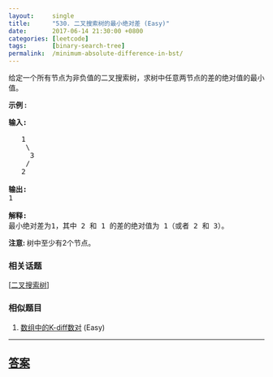```yaml
---
layout:     single
title:      "530. 二叉搜索树的最小绝对差 (Easy)"
date:       2017-06-14 21:30:00 +0800
categories: [leetcode]
tags:       [binary-search-tree]
permalink:  /minimum-absolute-difference-in-bst/
---
```


<p>给定一个所有节点为非负值的二叉搜索树，求树中任意两节点的差的绝对值的最小值。</p>

<p><strong>示例 :</strong></p>

<pre>
<strong>输入:</strong>

   1
    \
     3
    /
   2

<strong>输出:</strong>
1

<strong>解释:
</strong>最小绝对差为1，其中 2 和 1 的差的绝对值为 1（或者 2 和 3）。
</pre>

<p><strong>注意: </strong>树中至少有2个节点。</p>

### 相关话题
  [[二叉搜索树](https://github.com/openset/leetcode/tree/master/tag/binary-search-tree/README.md)]

### 相似题目
  1. [数组中的K-diff数对](/k-diff-pairs-in-an-array) (Easy)

---

## [答案](https://github.com/openset/leetcode/tree/master/problems/minimum-absolute-difference-in-bst)
